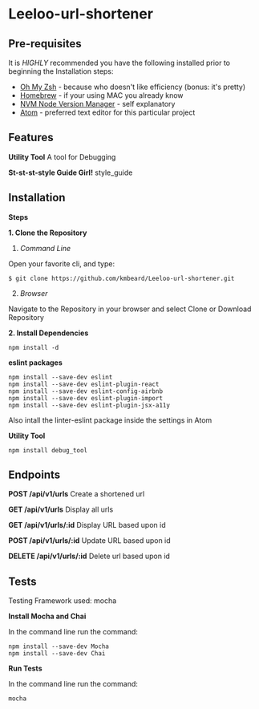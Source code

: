 # Leeloo-url-shortener

## Pre-requisites
It is _HIGHLY_ recommended you have the following installed prior to beginning the Installation steps:

* [Oh My Zsh](https://github.com/robbyrussell/oh-my-zsh/wiki/Installing-ZSH) - because who doesn't like efficiency (bonus: it's pretty)
* [Homebrew](https://brew.sh/) - if your using MAC you already know
* [NVM Node Version Manager](https://github.com/creationix/nvm/blob/master/README.md) - self explanatory
* [Atom](https://flight-manual.atom.io/getting-started/sections/installing-atom/) - preferred text editor for this particular project

## Features
__Utility Tool__
A tool for Debugging

__St-st-st-style Guide Girl!__
style_guide

## Installation
__Steps__

__1. Clone the Repository__

   1. _Command Line_

Open your favorite cli, and type:

    $ git clone https://github.com/kmbeard/Leeloo-url-shortener.git

   2. _Browser_

Navigate to the Repository in your browser and select Clone or Download Repository


__2. Install Dependencies__

    npm install -d

__eslint packages__

    npm install --save-dev eslint
    npm install --save-dev eslint-plugin-react
    npm install --save-dev eslint-config-airbnb
    npm install --save-dev eslint-plugin-import
    npm install --save-dev eslint-plugin-jsx-a11y

Also intall the linter-eslint package inside the settings in Atom


__Utility Tool__

    npm install debug_tool

## Endpoints

__POST /api/v1/urls__
Create a shortened url

__GET /api/v1/urls__
Display all urls

__GET /api/v1/urls/:id__
Display URL based upon id

__POST /api/v1/urls/:id__
Update URL based upon id

__DELETE  /api/v1/urls/:id__
Delete url based upon id


## Tests
Testing Framework used: mocha

__Install Mocha and Chai__

In the command line run the command:

    npm install --save-dev Mocha
    npm install --save-dev Chai

__Run Tests__

In the command line run the command:

    mocha
